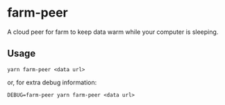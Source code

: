 # farm-peer
A cloud peer for farm to keep data warm while your computer is sleeping.

## Usage
```
yarn farm-peer <data url>
```

or, for extra debug information:

```
DEBUG=farm-peer yarn farm-peer <data url>
```
